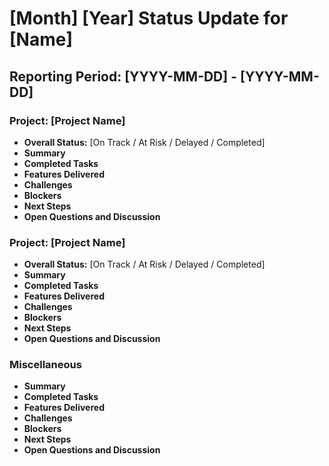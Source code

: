 # [Month] [Year] Status Update for [Name]

[//]: <> (### Add weekly updates in reverse chronological order. ###)
## **Reporting Period:** [YYYY-MM-DD] - [YYYY-MM-DD]

### Project: [Project Name]
* **Overall Status:** [On Track / At Risk / Delayed / Completed]
* **Summary**
* **Completed Tasks**
* **Features Delivered**
* **Challenges**
* **Blockers**
* **Next Steps** 
* **Open Questions and Discussion**

### Project: [Project Name]
* **Overall Status:** [On Track / At Risk / Delayed / Completed]
* **Summary**
* **Completed Tasks**
* **Features Delivered**
* **Challenges**
* **Blockers**
* **Next Steps** 
* **Open Questions and Discussion**

### Miscellaneous
* **Summary**
* **Completed Tasks**
* **Features Delivered**
* **Challenges**
* **Blockers**
* **Next Steps** 
* **Open Questions and Discussion**

[//]: <> (##########################################################)
